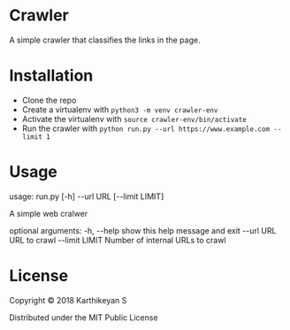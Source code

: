# Crawler

A simple crawler that classifies the links in the page.

# Installation

* Clone the repo
* Create a virtualenv with `python3 -m venv crawler-env`
* Activate the virtualenv with `source crawler-env/bin/activate`
* Run the crawler with `python run.py --url https://www.example.com --limit 1`

# Usage

usage: run.py [-h] --url URL [--limit LIMIT]

A simple web cralwer

optional arguments:
  -h, --help     show this help message and exit
  --url URL      URL to crawl
  --limit LIMIT  Number of internal URLs to crawl

# License

Copyright © 2018 Karthikeyan S

Distributed under the MIT Public License
